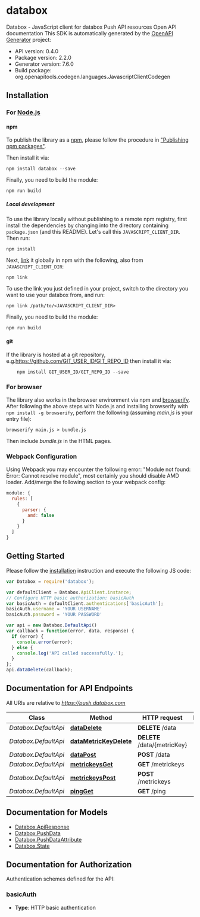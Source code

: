 # databox

Databox - JavaScript client for databox
Push API resources Open API documentation
This SDK is automatically generated by the [OpenAPI Generator](https://openapi-generator.tech) project:

- API version: 0.4.0
- Package version: 2.2.0
- Generator version: 7.6.0
- Build package: org.openapitools.codegen.languages.JavascriptClientCodegen

## Installation

### For [Node.js](https://nodejs.org/)

#### npm

To publish the library as a [npm](https://www.npmjs.com/), please follow the procedure in ["Publishing npm packages"](https://docs.npmjs.com/getting-started/publishing-npm-packages).

Then install it via:

```shell
npm install databox --save
```

Finally, you need to build the module:

```shell
npm run build
```

##### Local development

To use the library locally without publishing to a remote npm registry, first install the dependencies by changing into the directory containing `package.json` (and this README). Let's call this `JAVASCRIPT_CLIENT_DIR`. Then run:

```shell
npm install
```

Next, [link](https://docs.npmjs.com/cli/link) it globally in npm with the following, also from `JAVASCRIPT_CLIENT_DIR`:

```shell
npm link
```

To use the link you just defined in your project, switch to the directory you want to use your databox from, and run:

```shell
npm link /path/to/<JAVASCRIPT_CLIENT_DIR>
```

Finally, you need to build the module:

```shell
npm run build
```

#### git

If the library is hosted at a git repository, e.g.https://github.com/GIT_USER_ID/GIT_REPO_ID
then install it via:

```shell
    npm install GIT_USER_ID/GIT_REPO_ID --save
```

### For browser

The library also works in the browser environment via npm and [browserify](http://browserify.org/). After following
the above steps with Node.js and installing browserify with `npm install -g browserify`,
perform the following (assuming *main.js* is your entry file):

```shell
browserify main.js > bundle.js
```

Then include *bundle.js* in the HTML pages.

### Webpack Configuration

Using Webpack you may encounter the following error: "Module not found: Error:
Cannot resolve module", most certainly you should disable AMD loader. Add/merge
the following section to your webpack config:

```javascript
module: {
  rules: [
    {
      parser: {
        amd: false
      }
    }
  ]
}
```

## Getting Started

Please follow the [installation](#installation) instruction and execute the following JS code:

```javascript
var Databox = require('databox');

var defaultClient = Databox.ApiClient.instance;
// Configure HTTP basic authorization: basicAuth
var basicAuth = defaultClient.authentications['basicAuth'];
basicAuth.username = 'YOUR USERNAME'
basicAuth.password = 'YOUR PASSWORD'

var api = new Databox.DefaultApi()
var callback = function(error, data, response) {
  if (error) {
    console.error(error);
  } else {
    console.log('API called successfully.');
  }
};
api.dataDelete(callback);

```

## Documentation for API Endpoints

All URIs are relative to *https://push.databox.com*

Class | Method | HTTP request | Description
------------ | ------------- | ------------- | -------------
*Databox.DefaultApi* | [**dataDelete**](docs/DefaultApi.md#dataDelete) | **DELETE** /data | 
*Databox.DefaultApi* | [**dataMetricKeyDelete**](docs/DefaultApi.md#dataMetricKeyDelete) | **DELETE** /data/{metricKey} | 
*Databox.DefaultApi* | [**dataPost**](docs/DefaultApi.md#dataPost) | **POST** /data | 
*Databox.DefaultApi* | [**metrickeysGet**](docs/DefaultApi.md#metrickeysGet) | **GET** /metrickeys | 
*Databox.DefaultApi* | [**metrickeysPost**](docs/DefaultApi.md#metrickeysPost) | **POST** /metrickeys | 
*Databox.DefaultApi* | [**pingGet**](docs/DefaultApi.md#pingGet) | **GET** /ping | 


## Documentation for Models

 - [Databox.ApiResponse](docs/ApiResponse.md)
 - [Databox.PushData](docs/PushData.md)
 - [Databox.PushDataAttribute](docs/PushDataAttribute.md)
 - [Databox.State](docs/State.md)


## Documentation for Authorization


Authentication schemes defined for the API:
### basicAuth

- **Type**: HTTP basic authentication

